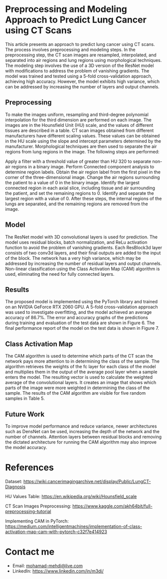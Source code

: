 # Preprocessing and Modeling Approach to Predict Lung Cancer using CT Scans

This article presents an approach to predict lung cancer using CT scans. The process involves preprocessing and modeling steps. In the preprocessing step, the CT scan images are resampled, interpolated, and separated into air regions and lung regions using morphological techniques. The modeling step involves the use of a 3D version of the ResNet model with modifications to address the problem of vanishing gradients. The model was trained and tested using a 5-fold cross-validation approach, achieving high accuracy. However, the model exhibits high variance, which can be addressed by increasing the number of layers and output channels.

## Preprocessing
To make the images uniform, resampling and third-degree polynomial interpolation for the third dimension are performed on each image. The images are in the Hounsfield Unit (HU) scale, and the values of different tissues are described in a table. CT scan images obtained from different manufacturers have different scaling values. These values can be obtained in the HU scale using the slope and intercept parameters determined by the manufacturer. Morphological techniques are then used to separate the air regions from lung regions in the image. The following steps are performed:

Apply a filter with a threshold value of greater than HU 320 to separate non-air regions in a binary image.
Perform Connected component analysis to determine region labels.
Obtain the air region label from the first pixel in the corner of the three-dimensional image.
Change the air regions surrounding the patient to a value of 0 in the binary image.
Identify the largest connected region in each axial slice, including tissue and air surrounding the patient, and set the remaining regions to 0.
Identify and separate the largest region with a value of 0.
After these steps, the internal regions of the lungs are separated, and the remaining regions are removed from the image.

## Model
The ResNet model with 3D convolutional layers is used for prediction. The model uses residual blocks, batch normalization, and ReLu activation function to avoid the problem of vanishing gradients. Each ResBlock3d layer consists of two conv3d layers, and their final outputs are added to the input of the block. The network has a very high variance, which may be addressed by increasing the number of residual layers and output channels. Non-linear classification using the Class Activation Map (CAM) algorithm is used, eliminating the need for fully connected layers.

## Results
The proposed model is implemented using the PyTorch library and trained on an NVIDIA GeForce RTX 2060 GPU. A 5-fold cross-validation approach was used to investigate overfitting, and the model achieved an average accuracy of 86.7%. The error and accuracy graphs of the predictions during training and evaluation of the test data are shown in Figure 6. The final performance report of the model on the test data is shown in Figure 7.

## Class Activation Map
The CAM algorithm is used to determine which parts of the CT scan the network pays more attention to in determining the class of the sample. The algorithm retrieves the weights of the fc layer for each class of the model and multiplies them in the output of the average pool layer when a sample enters the model. The resulting vector is used to calculate the weighted average of the convolutional layers. It creates an image that shows which parts of the image were more weighted in determining the class of the sample. The results of the CAM algorithm are visible for five random samples in Table 5.

## Future Work
To improve model performance and reduce variance, newer architectures such as DensNet can be used, increasing the depth of the network and the number of channels. Attention layers between residual blocks and removing the dictated architecture for running the CAM algorithm may also improve the model accuracy.

# References

Dataset:
https://wiki.cancerimagingarchive.net/display/Public/LungCT-Diagnosis

HU Values Table:
https://en.wikipedia.org/wiki/Hounsfield_scale

CT Scan Images Preprocessing:
https://www.kaggle.com/akh64bit/full-preprocessing-tutorial

Implementing CAM in PyTorch:
https://medium.com/intelligentmachines/implementation-of-class-activation-map-cam-with-pytorch-c32f7e414923

# Contact me

- Email: mohamad-mehdi@live.com
- LinkedIn: https://www.linkedin.com/in/m3di/